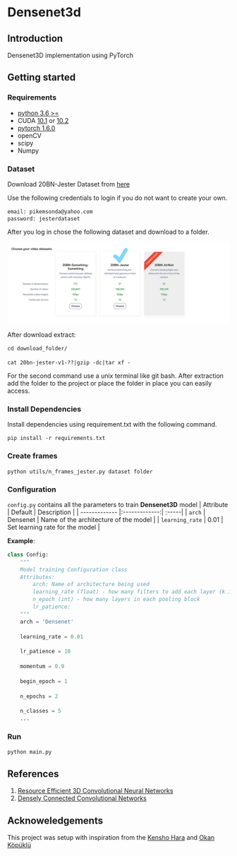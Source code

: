 # Densenet3d

## Introduction
Densenet3D implementation using PyTorch

## Getting started

### Requirements
- [python 3.6 >=][pythorn] 
- CUDA [10.1][cuda10.1] or [10.2][cuda10.2]
- [pytorch 1.6.0][pytorch]
- openCV
- scipy
- Numpy

### Dataset
Download 20BN-Jester Dataset from [here](https://20bn.com/datasets/download)

Use the following credentials to login if you do not want to create your own.
```text
email: pikemsonda@yahoo.com 
password: jesterdataset
```

After you log in chose the following dataset and download to a folder. 

![Download Dialogue](https://raw.githubusercontent.com/KTUN-DataScience/densenet3d/main/docs/images/dataset.jpg "Download dialogue")

After download extract:
```console
cd download_folder/

cat 20bn-jester-v1-??|gzip -dc|tar xf - 
```
For the second command use a unix terminal like git bash. After extraction add the folder to the project or place the folder in  place you can easily access.

###  Install Dependencies

Install dependencies using requirement.txt with the following command. 
```console
pip install -r requirements.txt
```
### Create frames

```console
python utils/n_frames_jester.py dataset folder
```

### Configuration 
`config.py` contains all the parameters to train **Densenet3D** model
| Attribute        | Default           | Description  |
| ------------- |:-------------:| :-----|
| `arch`     | Densenet | Name of the architecture of the model |
| `learning_rate`      | 0.01      | Set learning rate for the model |

**Example**:
```python
class Config:
    """
    Model training Configuration class
    Attributes:
        arch: Name of architecture being used
        learning_rate (float) - how many filters to add each layer (k in paper)
        n_epoch (int) - how many layers in each pooling block
        lr_patience:
    """
    arch = 'Densenet'

    learning_rate = 0.01

    lr_patience = 10

    momentum = 0.9

    begin_epoch = 1

    n_epochs = 2

    n_classes = 5
    ...
``` 

### Run
```console
python main.py
```
## References

1. [Resource Efficient 3D Convolutional Neural Networks][1]
2. [Densely Connected Convolutional Networks][2]

## Acknoweledgements
This project was setup with inspiration from the [Kensho Hara](https://github.com/kenshohara/3D-ResNets-PyTorch) and [Okan Köpüklü](https://github.com/okankop/Efficient-3DCNNs)


[cuda10.1]: https://developer.nvidia.com/cuda-10.1-download-archive-base

[cuda10.2]: https://developer.nvidia.com/cuda-10.2-download-archive

[pytorch]: https://pytorch.org/get-started/locally/

[pythorn]: https://www.python.org/downloads/

[1]: https://arxiv.org/pdf/1904.02422.pdf
[2]: https://arxiv.org/abs/1608.06993
